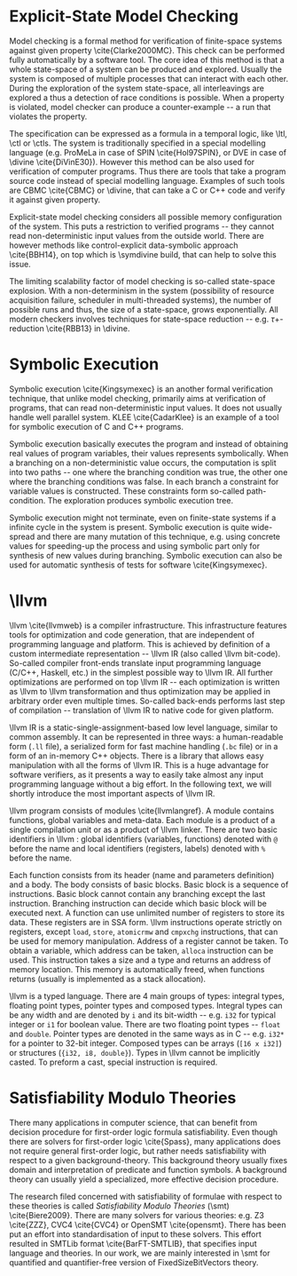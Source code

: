 # Explicit-State Model Checking

Model checking is a formal method for verification of finite-space systems
against given property \cite{Clarke2000MC}. This check can be performed fully
automatically by a software tool. The core idea of this method is that a whole
state-space of a system can be produced and explored. Usually the system is
composed of multiple processes that can interact with each other. During the
exploration of the system state-space, all interleavings are explored a thus a
detection of race conditions is possible. When a property is violated, model
checker can produce a counter-example -- a run that violates the property.

The specification can be expressed as a formula in a temporal logic, like \ltl,
\ctl or \ctls. The system is traditionally specified in a special modelling
language (e.g. ProMeLa in case of SPIN \cite{Hol97SPIN}, or DVE in case of
\divine \cite{DiVinE30}). However this method can be also used for verification
of computer programs. Thus there are tools that take a program source code
instead of special modelling language. Examples of such tools are CBMC
\cite{CBMC} or \divine, that can take a C or C++ code and verify it against
given property.

Explicit-state model checking considers all possible memory configuration of the
system. This puts a restriction to verified programs -- they cannot read
non-deterministic input values from the outside world. There are however methods
like control-explicit data-symbolic approach \cite{BBH14}, on top which is
\symdivine build, that can help to solve this issue.

The limiting scalability factor of model checking is so-called state-space
explosion. With a non-determinism in the system (possibility of resource
acquisition failure, scheduler in multi-threaded systems), the number of
possible runs and thus, the size of a state-space, grows exponentially. All
modern checkers involves techniques for state-space reduction -- e.g.
$\tau+$-reduction \cite{RBB13} in \divine.

# Symbolic Execution

Symbolic execution \cite{Kingsymexec} is an another formal verification
technique, that unlike model checking, primarily aims at verification of
programs, that can read non-deterministic input values. It does not usually
handle well parallel system. KLEE \cite{CadarKlee} is an example of a tool for
symbolic execution of C and C++ programs.

Symbolic execution basically executes the program and instead of obtaining real
values of program variables, their values represents symbolically. When a
branching on a non-deterministic value occurs, the computation is split into two
paths -- one where the branching condition was true, the other one where the
branching conditions was false. In each branch a constraint for variable values
is constructed. These constraints form so-called path-condition. The exploration
produces symbolic execution tree.

Symbolic execution might not terminate, even on finite-state systems if a
infinite cycle in the system is present. Symbolic execution is quite wide-spread
and there are many mutation of this technique, e.g. using concrete values for
speeding-up the process and using symbolic part only for synthesis of new
values during branching. Symbolic execution can also be used for automatic
synthesis of tests for software \cite{Kingsymexec}.

# \llvm

\llvm \cite{llvmweb} is a compiler infrastructure. This infrastructure
features tools for optimization and code generation, that are independent of
programming language and platform. This is achieved by definition of a custom
intermediate representation -- \llvm IR (also called \llvm bit-code). So-called
compiler front-ends translate input programming language (C/C++, Haskell, etc.)
in the simplest possible way to \llvm IR. All further optimizations are
performed on top \llvm IR -- each optimization is written as \llvm to \llvm
transformation and thus optimization may be applied in arbitrary order even
multiple times. So-called back-ends performs last step of compilation --
translation of \llvm IR to native code for given platform.

\llvm IR is a static-single-assignment-based low level language, similar to
common assembly. It can be represented in three ways: a human-readable form
(`.ll` file), a serialized form for fast machine handling (`.bc` file) or in a
form of an in-memory C++ objects. There is a library that allows easy
manipulation with all the forms of \llvm IR. This is a huge advantage for
software verifiers, as it presents a way to easily take almost any input
programming language without a big effort. In the following text, we will
shortly introduce the most important aspects of \llvm IR.

\llvm program consists of modules \cite{llvmlangref}. A module contains
functions, global variables and meta-data. Each module is a product of a single
compilation unit or as a product of \llvm linker. There are two basic
identifiers in \llvm : global identifiers (variables, functions) denoted with
`@` before the name and local identifiers (registers, labels) denoted with `%`
before the name.

Each function consists from its header (name and parameters definition) and a
body. The body consists of basic blocks. Basic block is a sequence of
instructions. Basic block cannot contain any branching except the last
instruction. Branching instruction can decide which basic block will be executed
next. A function can use unlimited number of registers to store its data. These
registers are in SSA form. \llvm instructions operate strictly on registers,
except `load`, `store`, `atomicrmw` and `cmpxchg` instructions, that can be used
for memory manipulation. Address of a register cannot be taken. To obtain a
variable, which address can be taken, `alloca` instruction can be used. This
instruction takes a size and a type and returns an address of memory location.
This memory is automatically freed, when functions returns (usually is
implemented as a stack allocation).

\llvm is a typed language. There are 4 main groups of types: integral types,
floating point types, pointer types and composed types. Integral types can be
any width and are denoted by `i` and its bit-width -- e.g. `i32` for typical
integer or `i1` for boolean value. There are two floating point types -- `float`
and `double`. Pointer types are denoted in the same ways as in C -- e.g. `i32*`
for a pointer to 32-bit integer. Composed types can be arrays (`[16 x i32]`) or
structures (`{i32, i8, double}`). Types in \llvm cannot be implicitly casted. To
preform a cast, special instruction is required.

# Satisfiability Modulo Theories

There many applications in computer science, that can benefit from decision
procedure for first-order logic formula satisfiability. Even though there are
solvers for first-order logic \cite{Spass}, many applications does not require
general first-order logic, but rather needs satisfiability with respect to a
given background-theory. This background theory usually fixes domain and
interpretation of predicate and function symbols. A background theory can
usually yield a specialized, more effective decision procedure.

The research filed concerned with satisfiability of formulae with respect to
these theories is called *Satisfiability Modulo Theories* (\smt)
\cite{Biere2009}. There are many solvers for various theories: e.g.
Z3 \cite{ZZZ}, CVC4 \cite{CVC4} or OpenSMT \cite{opensmt}. There has been put an
effort into standardisation of input to these solvers. This effort resulted in
SMTLib format \cite{BarFT-SMTLIB}, that specifies input language and theories.
In our work, we are mainly interested in \smt for quantified and quantifier-free
version of FixedSizeBitVectors theory.
